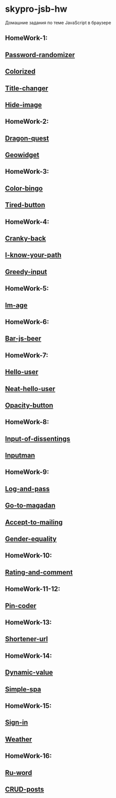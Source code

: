 # skypro-jsb-hw
Домашние задания по теме JavaScript в браузере
## HomeWork-1:
## [Password-randomizer](https://Atikingi.github.io/skypro-jsb-hw/password-randomizer/)
## [Colorized](https://Atikingi.github.io/skypro-jsb-hw/colorized/)
## [Title-changer](https://Atikingi.github.io/skypro-jsb-hw/title-changer/)
## [Hide-image](https://Atikingi.github.io/skypro-jsb-hw/hide-image/)
## HomeWork-2:
## [Dragon-quest](https://Atikingi.github.io/skypro-jsb-hw/dragon-quest/)
## [Geowidget](https://Atikingi.github.io/skypro-jsb-hw/geowidget/)
## HomeWork-3:
## [Color-bingo](https://Atikingi.github.io/skypro-jsb-hw/color-bingo/)
## [Tired-button](https://Atikingi.github.io/skypro-jsb-hw/tired-button/)
## HomeWork-4:
## [Cranky-back](https://Atikingi.github.io/skypro-jsb-hw/cranky-back/)
## [I-know-your-path](https://Atikingi.github.io/skypro-jsb-hw/i-know-your-path/)
## [Greedy-input](https://Atikingi.github.io/skypro-jsb-hw/greedy-input/)
## HomeWork-5:
## [Im-age](https://Atikingi.github.io/skypro-jsb-hw/im-age/)
## HomeWork-6:
## [Bar-js-beer](https://Atikingi.github.io/skypro-jsb-hw/bar-js-beer/)
## HomeWork-7:
## [Hello-user](https://Atikingi.github.io/skypro-jsb-hw/hello-user/)
## [Neat-hello-user](https://Atikingi.github.io/skypro-jsb-hw/neat-hello-user/)
## [Opacity-button](https://Atikingi.github.io/skypro-jsb-hw/opacity-button/)
## HomeWork-8:
## [Input-of-dissentings](https://Atikingi.github.io/skypro-jsb-hw/input-of-dissentings/)
## [Inputman](https://Atikingi.github.io/skypro-jsb-hw/inputman/)
## HomeWork-9:
## [Log-and-pass](https://Atikingi.github.io/skypro-jsb-hw/log-and-pass/)
## [Go-to-magadan](https://Atikingi.github.io/skypro-jsb-hw/go-to-magadan/)
## [Accept-to-mailing](https://Atikingi.github.io/skypro-jsb-hw/accept-to-mailing/)
## [Gender-equality](https://Atikingi.github.io/skypro-jsb-hw/gender-equality/)
## HomeWork-10:
## [Rating-and-comment](https://Atikingi.github.io/skypro-jsb-hw/rating-and-comment/)
## HomeWork-11-12:
## [Pin-coder](https://Atikingi.github.io/skypro-jsb-hw/pin-coder/)
## HomeWork-13:
## [Shortener-url](https://Atikingi.github.io/skypro-jsb-hw/shortener-url/)
## HomeWork-14:
## [Dynamic-value](https://Atikingi.github.io/skypro-jsb-hw/dynamic-value/)
## [Simple-spa](https://Atikingi.github.io/skypro-jsb-hw/simple-spa/index.html)
## HomeWork-15:
## [Sign-in](https://Atikingi.github.io/skypro-jsb-hw/sign-in/)
## [Weather](https://Atikingi.github.io/skypro-jsb-hw/weather/)
## HomeWork-16:
## [Ru-word](https://Atikingi.github.io/skypro-jsb-hw/ru-word/)
## [CRUD-posts](https://Atikingi.github.io/skypro-jsb-hw/crud-posts/)
